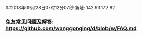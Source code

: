 ##2018年09月28日07时12分07秒 新址: 142.93.172.82
### 兔友常见问题及解答: https://github.com/wanggonging/d/blob/w/FAQ.md
